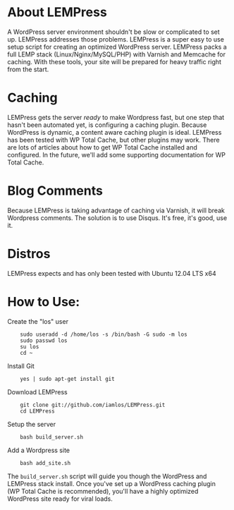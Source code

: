 About LEMPress
==============

A WordPress server environment shouldn't be slow or complicated to set up. LEMPress addresses those problems. LEMPress is a super easy to use setup script for creating an optimized WordPress server. LEMPress packs a full LEMP stack (Linux/Nginx/MySQL/PHP) with Varnish and Memcache for caching. With these tools, your site will be prepared for heavy traffic right from the start.


Caching
============

LEMPress gets the server _ready_ to make Wordpress fast, but one step that hasn't been automated yet, is configuring a caching plugin. Because WordPress is dynamic, a content aware caching plugin is ideal. LEMPress has been tested with WP Total Cache, but other plugins may work. There are lots of articles about how to get WP Total Cache installed and configured. In the future, we'll add some supporting documentation for WP Total Cache.


Blog Comments
=============
Because LEMPress is taking advantage of caching via Varnish, it will break Wordpress comments. The solution is to use Disqus. It's free, it's good, use it.


Distros
=======

LEMPress expects and has only been tested with Ubuntu 12.04 LTS x64


How to Use:
========

Create the "los" user

        sudo useradd -d /home/los -s /bin/bash -G sudo -m los
        sudo passwd los
        su los
        cd ~

Install Git

        yes | sudo apt-get install git

Download LEMPress

        git clone git://github.com/iamlos/LEMPress.git
        cd LEMPress

Setup the server

        bash build_server.sh

Add a Wordpress site

        bash add_site.sh


The `build_server.sh` script will guide you though the WordPress and LEMPress stack install. Once you've set up a WordPress caching plugin (WP Total Cache is recommended), you'll have a highly optimized WordPress site ready for viral loads.
